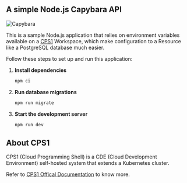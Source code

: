 
## A simple Node.js Capybara API

![Capybara](https://static.wixstatic.com/media/ae3aab_a2bbc493ebba4116a0b03c9dc5467fe0~mv2.png)

This is a sample Node.js application that relies on environment variables available on a [CPS1](https://cps1.tech) Workspace, which make configuration to a Resource like a PostgreSQL database much easier.

Follow these steps to set up and run this application:

1. **Install dependencies**
   ```bash
   npm ci
   ```

2. **Run database migrations**
   ```bash
   npm run migrate
   ```

3. **Start the development server**
   ```bash
   npm run dev
   ```

## About CPS1

CPS1 (Cloud Programming Shell) is a CDE (Cloud Development Environment) self-hosted system that extends a Kubernetes cluster.

Refer to [CPS1 Offical Documentation](https://docs.cps1.tech/) to know more.
